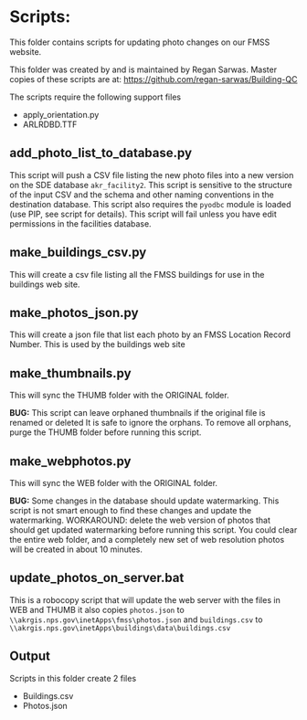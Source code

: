 Scripts:
========
This folder contains scripts for updating photo changes on our FMSS website.

This folder was created by and is maintained by Regan Sarwas.
Master copies of these scripts are at: https://github.com/regan-sarwas/Building-QC

The scripts require the following support files
  * apply_orientation.py
  * ARLRDBD.TTF
 
add_photo_list_to_database.py
----------------------------
This script will push a CSV file listing the new photo files into a new
version on the SDE database `akr_facility2`. This script is sensitive to
the structure of the input CSV and the schema and other naming conventions
in the destination database.  This script also requires the `pyodbc`
module is loaded (use PIP, see script for details).  This script will fail
unless you have edit permissions in the facilities database.
 
make_buildings_csv.py
---------------------
This will create a csv file listing all the FMSS buildings for use in the buildings web site.

make_photos_json.py
-------------------
This will create a json file that list each photo by an FMSS Location Record Number.
This is used by the buildings web site

make_thumbnails.py
------------------
This will sync the THUMB folder with the ORIGINAL folder.

**BUG:** This script can leave orphaned thumbnails if the original file is renamed or deleted
     It is safe to ignore the orphans.
     To remove all orphans, purge the THUMB folder before running this script.

make_webphotos.py
-----------------
This will sync the WEB folder with the ORIGINAL folder.

**BUG:** Some changes in the database should update watermarking. This script is not smart enough
     to find these changes and update the watermarking.
     WORKAROUND: delete the web version of photos that should get updated watermarking before
     running this script.  You could clear the entire web folder, and a completely new set of
     web resolution photos will be created in about 10 minutes.

update_photos_on_server.bat
---------------------------
This is a robocopy script that will update the web server with the files in WEB and THUMB
it also copies `photos.json` to `\\akrgis.nps.gov\inetApps\fmss\photos.json`
and `buildings.csv` to `\\akrgis.nps.gov\inetApps\buildings\data\buildings.csv`


Output
------
Scripts in this folder create 2 files
 * Buildings.csv
 * Photos.json
